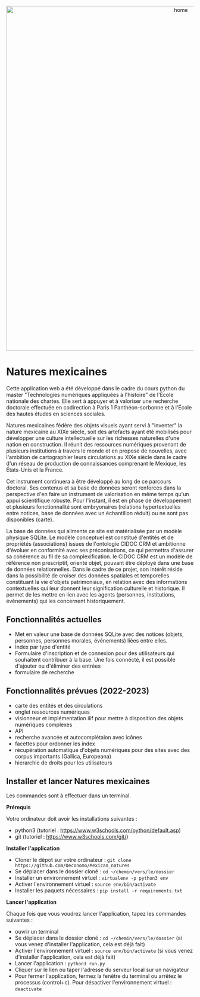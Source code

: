 <p align="center"><img width="923" alt="home" src="https://github.com/Oeconomo/Mexican_natures/blob/main/natures_mexicaines/static/images/home.png?raw=true"></p>

# Natures mexicaines

Cette application web a été développé dans le cadre du cours python du master "Technologies numériques appliquées à l'histoire" de l'École nationale des chartes. Elle sert à appuyer et à valoriser une recherche doctorale effectuée en codirection à Paris 1 Panthéon-sorbonne et à l'École des hautes études en sciences sociales.

Natures mexicaines fédère des objets visuels ayant servi à "inventer" la nature mexicaine au XIXe siècle, soit des artefacts ayant été mobilisés pour développer une culture intellectuelle sur les richesses naturelles d'une nation en construction. Il réunit des ressources numériques provenant de plusieurs institutions à travers le monde et en propose de nouvelles, avec l'ambition de cartographier leurs circulations au XIXe siècle dans le cadre d'un réseau de production de connaissances comprenant le Mexique, les États-Unis et la France.

Cet instrument continuera à être développé au long de ce parcours doctoral. Ses contenus et sa base de données seront renforcés dans la perspective d'en faire un instrument de valorisation en même temps qu'un appui scientifique robuste. Pour l'instant, il est en phase de développement et plusieurs fonctionnalité sont embryonaires (relations hypertextuelles entre notices, base de données avec un échantillon réduit) ou ne sont pas disponibles (carte).

La base de données qui alimente ce site est matérialisée par un modèle physique SQLite. Le modèle conceptuel est constitué d'entités et de propriétés (associations) issues de l'ontologie CIDOC CRM et ambitionne d'évoluer en conformité avec ses préconisations, ce qui permettra d'assurer sa cohérence au fil de sa complexification. le CIDOC CRM est un modèle de référence non prescriptif, orienté objet, pouvant être déployé dans une base de données relationnelles. Dans le cadre de ce projet, son intérêt réside dans la possibilité de croiser des données spatiales et temporelles constituant la vie d'objets patrimoniaux, en relation avec des informations contextuelles qui leur donnent leur signification culturelle et historique. Il permet de les mettre en lien avec les agents (personnes, institutions, évènements) qui les concernent historiquement. 

## Fonctionnalités actuelles 
- Met en valeur une base de données SQLite avec des notices (objets, personnes, personnes morales, événements) liées entre elles.
- Index par type d'entité
- Formulaire d'inscription et de connexion pour des utilisateurs qui souhaitent contribuer à la base. Une fois connécté, il est possible d'ajouter ou d'éliminer des entrées
- formulaire de recherche

## Fonctionnalités prévues (2022-2023)
- carte des entités et des circulations
- onglet ressources numériques
- visionneur et implémentation iiif pour mettre à disposition des objets numériques complexes
- API
- recherche avancée et autocomplétaion avec icônes
- facettes pour ordonner les index
- récupération automatique d'objets numériques pour des sites avec des corpus importants (Gallica, Europeana)
- hierarchie de droits pour les utilisateurs


## Installer et lancer Natures mexicaines 
Les commandes sont à effectuer dans un terminal.  

**Prérequis**

Votre ordinateur doit avoir les installations suivantes : 
- python3 (tutoriel : https://www.w3schools.com/python/default.asp)
- git (tutoriel : https://www.w3schools.com/git/)

**Installer l'application** 
- Cloner le dêpot sur votre ordinateur : `git clone https://github.com/Oeconomo/Mexican_natures`
- Se déplacer dans le dossier cloné : `cd ~/chemin/vers/le/dossier`
- Installer un environnement virtuel : `virtualenv -p python3 env`
- Activer l'environnement virtuel : `source env/bin/activate`
- Installer les paquets nécessaires : `pip install -r requirements.txt`

**Lancer l'application**

Chaque fois que vous voudrez lancer l'application, tapez les commandes suivantes :
- ouvrir un terminal
- Se déplacer dans le dossier cloné : `cd ~/chemin/vers/le/dossier` (si vous venez d'installer l'application, cela est déjà fait)
- Activer l'environnement virtuel : `source env/bin/activate` (si vous venez d'installer l'application, cela est déjà fait)
- Lancer l'application : `python3 run.py`
- Cliquer sur le lien ou taper l'adresse du serveur local sur un navigateur
- Pour fermer l'application, fermez la fenêtre du terminal ou arrêtez le processus (control+c). Pour désactiver l'environnement virtuel : `deactivate`